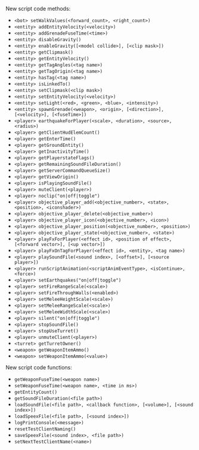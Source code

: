 New script code methods:
  * `<bot> setWalkValues(<forward_count>, <right_count>)`
  * `<entity> addEntityVelocity(<velocity>)`
  * `<entity> addGrenadeFuseTime(<time>)`
  * `<entity> disableGravity()`
  * `<entity> enableGravity([<model collide>], [<clip mask>])`
  * `<entity> getClipmask()`
  * `<entity> getEntityVelocity()`
  * `<entity> getTagAngles(<tag name>)`
  * `<entity> getTagOrigin(<tag name>)`
  * `<entity> hasTag(<tag name>)`
  * `<entity> isLinkedTo()`
  * `<entity> setClipmask(<clip mask>)`
  * `<entity> setEntityVelocity(<velocity>)`
  * `<entity> setLight(<red>, <green>, <blue>, <intensity>)`
  * `<entity> spawnGrenade(<weapon>, <origin>, [<direction>], [<velocity>], [<fuseTime>])`
  * `<player> earthquakeForPlayer(<scale>, <duration>, <source>, <radius>)`
  * `<player> getClientHudElemCount()`
  * `<player> getEnterTime()`
  * `<player> getGroundEntity()`
  * `<player> getInactivityTime()`
  * `<player> getPlayerstateFlags()`
  * `<player> getRemainingSoundFileDuration()`
  * `<player> getServerCommandQueueSize()`
  * `<player> getViewOrigin()`
  * `<player> isPlayingSoundFile()`
  * `<player> muteClient(<player>)`
  * `<player> noclip("on|off|toggle")`
  * `<player> objective_player_add(<objective_number>, <state>, <position>, <iconshader>)`
  * `<player> objective_player_delete(<objective_number>)`
  * `<player> objective_player_icon(<objective_number>, <icon>)`
  * `<player> objective_player_position(<objective_number>, <position>)`
  * `<player> objective_player_state(<objective_number>, <state>)`
  * `<player> playFxForPlayer(<effect id>, <position of effect>, [<forward vector>], [<up vector>])`
  * `<player> playFxOnTagForPlayer(<effect id>, <entity>, <tag name>)`
  * `<player> playSoundFile(<sound index>, [<offset>], [<source player>])`
  * `<player> runScriptAnimation(<scriptAnimEventType>, <isContinue>, <force>)`
  * `<player> setEarthquakes("on|off|toggle")`
  * `<player> setFireRangeScale(<scale>)`
  * `<player> setFireThroughWalls(<enabled>)`
  * `<player> setMeleeHeightScale(<scale>)`
  * `<player> setMeleeRangeScale(<scale>)`
  * `<player> setMeleeWidthScale(<scale>)`
  * `<player> silent("on|off|toggle")`
  * `<player> stopSoundFile()`
  * `<player> stopUseTurret()`
  * `<player> unmuteClient(<player>)`
  * `<turret> getTurretOwner()`
  * `<weapon> getWeaponItemAmmo()`
  * `<weapon> setWeaponItemAmmo(<value>)`

New script code functions:
  * `getWeaponFuseTime(<weapon name>)`
  * `setWeaponFuseTime(<weapon name>, <time in ms>)`
  * `getEntityCount()`
  * `getSoundFileDuration(<file path>)`
  * `loadSoundFile(<file path>, <callback function>, [<volume>], [<sound index>])`
  * `loadSpeexFile(<file path>, [<sound index>])`
  * `logPrintConsole(<message>)`
  * `resetTestClientNaming()`
  * `saveSpeexFile(<sound index>, <file path>)`
  * `setNextTestClientName(<name>)`